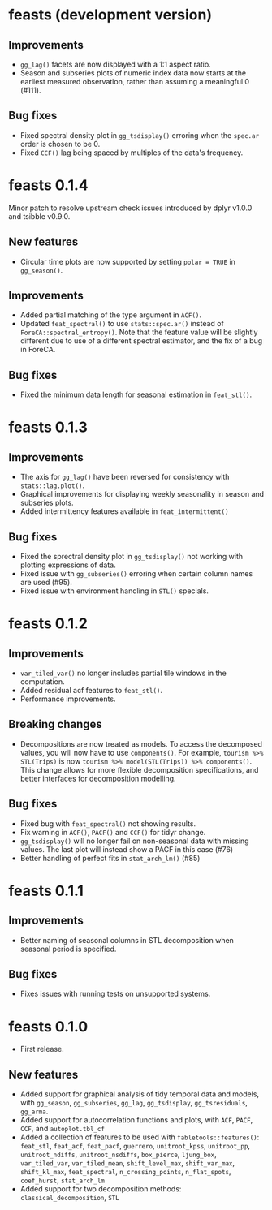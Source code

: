 # feasts (development version)

## Improvements

* `gg_lag()` facets are now displayed with a 1:1 aspect ratio.
* Season and subseries plots of numeric index data now starts at the earliest 
  measured observation, rather than assuming a meaningful 0 (#111).

## Bug fixes

* Fixed spectral density plot in `gg_tsdisplay()` erroring when the `spec.ar`
  order is chosen to be 0.
* Fixed `CCF()` lag being spaced by multiples of the data's frequency.

# feasts 0.1.4

Minor patch to resolve upstream check issues introduced by dplyr v1.0.0 and 
tsibble v0.9.0.

## New features

* Circular time plots are now supported by setting `polar = TRUE` in 
  `gg_season()`.

## Improvements

* Added partial matching of the type argument in `ACF()`.
* Updated `feat_spectral()` to use `stats::spec.ar()` instead of 
  `ForeCA::spectral_entropy()`. Note that the feature value will be slightly
  different due to use of a different spectral estimator, and the fix of a
  bug in ForeCA.

## Bug fixes

* Fixed the minimum data length for seasonal estimation in `feat_stl()`.

# feasts 0.1.3

## Improvements

* The axis for `gg_lag()` have been reversed for consistency with `stats::lag.plot()`.
* Graphical improvements for displaying weekly seasonality in season and subseries plots.
* Added intermittency features available in `feat_intermittent()`

## Bug fixes

* Fixed the sprectral density plot in `gg_tsdisplay()` not working with plotting expressions of data.
* Fixed issue with `gg_subseries()` erroring when certain column names are used (#95).
* Fixed issue with environment handling in `STL()` specials.

# feasts 0.1.2

## Improvements

* `var_tiled_var()` no longer includes partial tile windows in the computation.
* Added residual acf features to `feat_stl()`.
* Performance improvements.

## Breaking changes

* Decompositions are now treated as models. 
  To access the decomposed values, you will now have to use `components()`.
  For example, `tourism %>% STL(Trips)` is now `tourism %>% model(STL(Trips)) %>% components()`.
  This change allows for more flexible decomposition specifications, and better interfaces for decomposition modelling.

## Bug fixes

* Fixed bug with `feat_spectral()` not showing results.
* Fix warning in `ACF()`, `PACF()` and `CCF()` for tidyr change.
* `gg_tsdisplay()` will no longer fail on non-seasonal data with missing values. The last plot will instead show a PACF in this case (#76)
* Better handling of perfect fits in `stat_arch_lm()` (#85)

# feasts 0.1.1

## Improvements

* Better naming of seasonal columns in STL decomposition when seasonal period is specified.

## Bug fixes

* Fixes issues with running tests on unsupported systems.

# feasts 0.1.0

* First release.

## New features

* Added support for graphical analysis of tidy temporal data and models, with `gg_season`, `gg_subseries`, `gg_lag`, `gg_tsdisplay`, `gg_tsresiduals`, `gg_arma`.
* Added support for autocorrelation functions and plots, with `ACF`, `PACF`, `CCF`, and `autoplot.tbl_cf`
* Added a collection of features to be used with `fabletools::features()`: `feat_stl`, `feat_acf`, `feat_pacf`, `guerrero`, `unitroot_kpss`, `unitroot_pp`, `unitroot_ndiffs`, `unitroot_nsdiffs`, `box_pierce`, `ljung_box`, `var_tiled_var`, `var_tiled_mean`, `shift_level_max`, `shift_var_max`, `shift_kl_max`, `feat_spectral`, `n_crossing_points`, `n_flat_spots`, `coef_hurst`, `stat_arch_lm`
* Added support for two decomposition methods: `classical_decomposition`, `STL`
